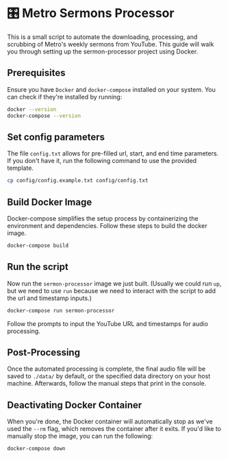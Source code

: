 # 🎛️ Metro Sermons Processor

This is a small script to automate the downloading, processing, and scrubbing of
Metro's weekly sermons from YouTube. This guide will walk you through setting up
the sermon-processor project using Docker.

## Prerequisites

Ensure you have `Docker` and `docker-compose` installed on your system. You can
check if they're installed by running:

```bash
docker --version
docker-compose --version
```

## Set config parameters

The file `config.txt` allows for pre-filled url, start, and end time parameters.
If you don't have it, run the following command to use the provided template.

```bash
cp config/config.example.txt config/config.txt
```

## Build Docker Image

Docker-compose simplifies the setup process by containerizing the environment
and dependencies. Follow these steps to build the docker image.

```bash
docker-compose build
```

## Run the script

Now run the `sermon-processor` image we just built. (Usually we could run `up`,
but we need to use `run` because we need to interact with the script to add the
url and timestamp inputs.)

```bash
docker-compose run sermon-processor
```

Follow the prompts to input the YouTube URL and timestamps for audio processing.

## Post-Processing

Once the automated processing is complete, the final audio file will be saved to
`./data/` by default, or the specified data directory on your host machine.
Afterwards, follow the manual steps that print in the console.

## Deactivating Docker Container

When you're done, the Docker container will automatically stop as we've used the
`--rm` flag, which removes the container after it exits. If you'd like to
manually stop the image, you can run the following:

```bash
docker-compose down
```
